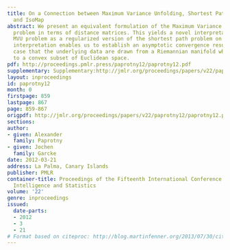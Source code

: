 ```yaml
---
title: On a Connection between Maximum Variance Unfolding, Shortest Path Problems
  and IsoMap
abstract: We present an equivalent formulation of the Maximum Variance Unfolding (MVU)
  problem in terms of distance matrices. This yields a novel interpretation of the
  MVU problem as a regularized version of the shortest path problem on a graph. This
  interpretation enables us to establish an asymptotic convergence result for the
  case that the underlying data are drawn from a Riemannian manifold which is isometric
  to a convex subset of Euclidean space.
pdf: http://proceedings.pmlr.press/paprotny12/paprotny12.pdf
supplementary: Supplementary:http://jmlr.org/proceedings/papers/v22/paprotny12/paprotny12Supple.pdf
layout: inproceedings
id: paprotny12
month: 0
firstpage: 859
lastpage: 867
page: 859-867
origpdf: http://jmlr.org/proceedings/papers/v22/paprotny12/paprotny12.pdf
sections: 
author:
- given: Alexander
  family: Paprotny
- given: Jochen
  family: Garcke
date: 2012-03-21
address: La Palma, Canary Islands
publisher: PMLR
container-title: Proceedings of the Fifteenth International Conference on Artificial
  Intelligence and Statistics
volume: '22'
genre: inproceedings
issued:
  date-parts:
  - 2012
  - 3
  - 21
# Format based on citeproc: http://blog.martinfenner.org/2013/07/30/citeproc-yaml-for-bibliographies/
---
```

